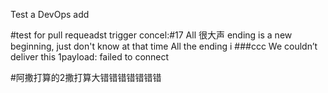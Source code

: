 Test a DevOps add

#test for pull requeadst trigger
concel:#17 All 很大声 ending is a new beginning, just don't know at that time All the ending i
###ccc
We couldn’t deliver this 1payload: failed to connect

#阿撒打算的2撒打算大错错错错错错错
